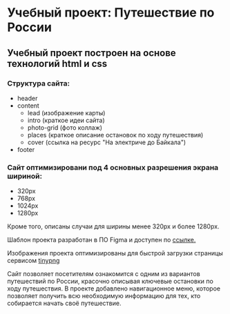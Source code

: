 # Учебный проект: Путешествие по России

## Учебный проект построен на основе технологий html и css

### Структура сайта:
* header
* content
    * lead (изображение карты)
    * intro (краткое идеи сайта)
    * photo-grid (фото коллаж)
    * places (краткое описание остановок по ходу путешествия)
    * cover (ссылка на ресурс "На электриче до Байкала")
* footer

### Сайт оптимизировани под 4 основных разрешения экрана шириной:
* 320px
* 768px
* 1024px
* 1280px

Кроме того, описаны случаи для ширины менее 320px и более 1280px.

Шаблон проекта разработан в ПО Figma и доступен по [ссылке.](https://www.figma.com/file/5S2WSbEFL6awjVWJ0NWL8Q/Sprint-3_-Russia-_-desktop-mobile?node-id=28503%3A0)

Изображения проекта оптимизированы для быстрой загрузки страницы сервисом [tinypng](https://tinypng.com/)

Сайт позволяет посетителям ознакомится с одним из вариантов путешествий по России, красочно описывая ключевые остановки по ходу путешествия. В проекте добавлено навигационное меню, которое позволяет получить всю необходимую информацию для тех, кто собирается начать своё путешествие.
